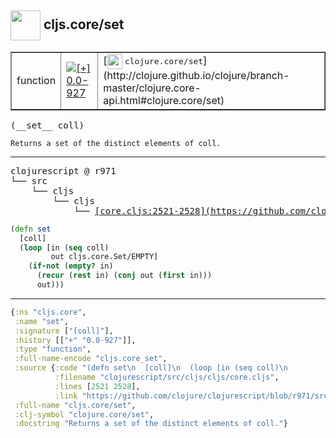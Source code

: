 ## <img width="48px" valign="middle" src="http://i.imgur.com/Hi20huC.png"> cljs.core/set

 <table border="1">
<tr>
<td>function</td>
<td><a href="https://github.com/cljsinfo/api-refs/tree/0.0-927"><img valign="middle" alt="[+] 0.0-927" src="https://img.shields.io/badge/+-0.0--927-lightgrey.svg"></a> </td>
<td>
[<img height="24px" valign="middle" src="http://i.imgur.com/1GjPKvB.png"> <samp>clojure.core/set</samp>](http://clojure.github.io/clojure/branch-master/clojure.core-api.html#clojure.core/set)
</td>
</tr>
</table>

 <samp>
(__set__ coll)<br>
</samp>

```
Returns a set of the distinct elements of coll.
```

---

 <pre>
clojurescript @ r971
└── src
    └── cljs
        └── cljs
            └── <ins>[core.cljs:2521-2528](https://github.com/clojure/clojurescript/blob/r971/src/cljs/cljs/core.cljs#L2521-L2528)</ins>
</pre>

```clj
(defn set
  [coll]
  (loop [in (seq coll)
         out cljs.core.Set/EMPTY]
    (if-not (empty? in)
      (recur (rest in) (conj out (first in)))
      out)))
```


---

```clj
{:ns "cljs.core",
 :name "set",
 :signature ["[coll]"],
 :history [["+" "0.0-927"]],
 :type "function",
 :full-name-encode "cljs.core_set",
 :source {:code "(defn set\n  [coll]\n  (loop [in (seq coll)\n         out cljs.core.Set/EMPTY]\n    (if-not (empty? in)\n      (recur (rest in) (conj out (first in)))\n      out)))",
          :filename "clojurescript/src/cljs/cljs/core.cljs",
          :lines [2521 2528],
          :link "https://github.com/clojure/clojurescript/blob/r971/src/cljs/cljs/core.cljs#L2521-L2528"},
 :full-name "cljs.core/set",
 :clj-symbol "clojure.core/set",
 :docstring "Returns a set of the distinct elements of coll."}

```
